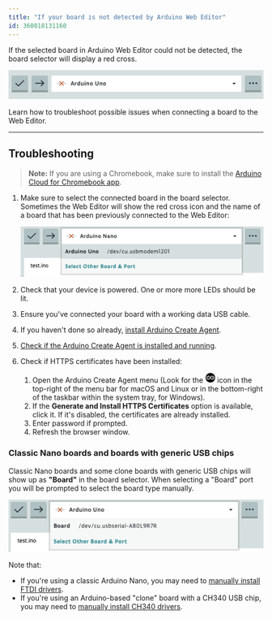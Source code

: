 ```yaml
---
title: "If your board is not detected by Arduino Web Editor"
id: 360018131160
---
```


If the selected board in Arduino Web Editor could not be detected, the board selector will display a red cross.

![Web Editor with red cross icon showing in the board selector menu ](img/WebEditor_Red_cross.png)

Learn how to troubleshoot possible issues when connecting a board to the Web Editor.

---

## Troubleshooting

> **Note:** If you are using a Chromebook, make sure to install the <a class="link-up-right" href="https://play.google.com/store/apps/details?id=cc.arduino.create_editor">Arduino Cloud for Chromebook app</a>.

1. Make sure to select the connected board in the board selector. Sometimes the Web Editor will show the red cross icon and the name of a board that has been previously connected to the Web Editor:

    ![Web Editor with red cross icon and detected board name showing in the board selector](img/WebEditor_Dropdown_menu.png)

2. Check that your device is powered. One or more more LEDs should be lit.
3. Ensure you've connected your board with a working data USB cable.
4. If you haven't done so already, [install Arduino Create Agent](https://create.arduino.cc/getting-started/plugin/welcome).
5. [Check if the Arduino Create Agent is installed and running](https://support.arduino.cc/hc/en-us/articles/4980687506844-Check-if-the-Arduino-Create-Agent-is-installed-and-running).
6. Check if HTTPS certificates have been installed:
    1. Open the Arduino Create Agent menu (Look for the ![Arduino Create Agent icon](img/create-agent-logo-mac.png) icon in the top-right of the menu bar for macOS and Linux or in the bottom-right of the taskbar within the system tray, for Windows).
    2. If the **Generate and Install HTTPS Certificates** option is available, click it. If it's disabled, the certificates are already installed.
    3. Enter password if prompted.
    4. Refresh the browser window.

### Classic Nano boards and boards with generic USB chips

Classic Nano boards and some clone boards with generic USB chips will show up as **"Board"** in the board selector. When selecting a "Board" port you will be prompted to select the board type manually.

![Web Editor with port name showing in the board selector ](img/WebEditor_port_no_board_name.png)

Note that:

* If you're using a classic Arduino Nano, you may need to [manually install FTDI drivers](https://support.arduino.cc/hc/en-us/articles/4411305694610-Install-or-update-FTDI-drivers).
* If you're using an Arduino-based "clone" board with a CH340 USB chip, you may need to [manually install CH340 drivers](https://sparks.gogo.co.nz/ch340.html).
